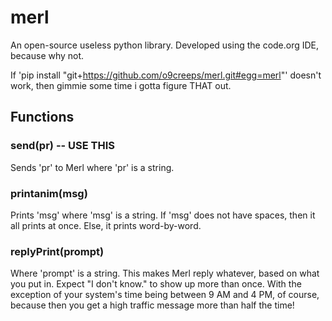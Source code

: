 # merl
An open-source useless python library. Developed using the code.org IDE, because why not.

If 'pip install "git+https://github.com/o9creeps/merl.git#egg=merl"' doesn't work, then gimmie some time i gotta figure THAT out.

## Functions
### send(pr) -- USE THIS
Sends 'pr' to Merl where 'pr' is a string.

### printanim(msg)
Prints 'msg' where 'msg' is a string. If 'msg' does not have spaces, then it all prints at once. Else, it prints word-by-word.

### replyPrint(prompt)
Where 'prompt' is a string. This makes Merl reply whatever, based on what you put in. Expect "I don't know." to show up more than once. With the exception of your system's time being between 9 AM and 4 PM, of course, because then you get a high traffic message more than half the time!
